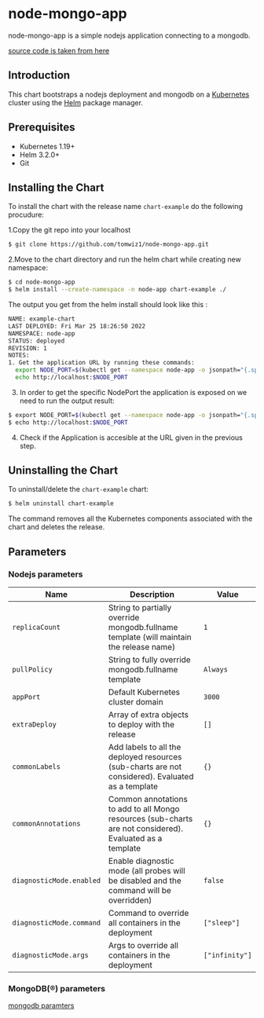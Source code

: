 <!--- app-name: node-mongo-app; -->

# node-mongo-app

node-mongo-app is a simple nodejs application connecting to a mongodb.

[source code is taken from here](https://github.com/bradtraversy/docker-node-mongo)
                           

## Introduction

This chart bootstraps a nodejs deployment and mongodb on a [Kubernetes](https://kubernetes.io) cluster using the [Helm](https://helm.sh) package manager.

## Prerequisites

- Kubernetes 1.19+
- Helm 3.2.0+
- Git 

## Installing the Chart

To install the chart with the release name `chart-example` do the following procudure:

1.Copy the git repo into your localhost

```bash
$ git clone https://github.com/tomwiz1/node-mongo-app.git
```

2.Move to the chart directory and run the helm chart while creating new namespace:

```bash
$ cd node-mongo-app
$ helm install --create-namespace -n node-app chart-example ./
```

The output you get from the helm install should look like this :
```bash
NAME: example-chart
LAST DEPLOYED: Fri Mar 25 18:26:50 2022
NAMESPACE: node-app
STATUS: deployed
REVISION: 1
NOTES:
1. Get the application URL by running these commands:
  export NODE_PORT=$(kubectl get --namespace node-app -o jsonpath="{.spec.ports[0].nodePort}" services example-chart-node-mongo-app-chart)
  echo http://localhost:$NODE_PORT
```

3. In order to get the specific NodePort the application is exposed on we need to run the output result:
```bash
$ export NODE_PORT=$(kubectl get --namespace node-app -o jsonpath="{.spec.ports[0].nodePort}" services example-chart-node-mongo-app-chart)
$ echo http://localhost:$NODE_PORT
```

4. Check if the Application is accesible at the URL given in the previous step. 


## Uninstalling the Chart

To uninstall/delete the `chart-example` chart:

```bash
$ helm uninstall chart-example
```

The command removes all the Kubernetes components associated with the chart and deletes the release.

## Parameters

### Nodejs parameters

| Name                     | Description                                                                                               | Value           |
| ------------------------ | --------------------------------------------------------------------------------------------------------- | --------------- |
| `replicaCount`           | String to partially override mongodb.fullname template (will maintain the release name)                   | `1`             |
| `pullPolicy`             | String to fully override mongodb.fullname template                                                        | `Always`            |
| `appPort`                | Default Kubernetes cluster domain                                                                         | `3000` |
| `extraDeploy`            | Array of extra objects to deploy with the release                                                         | `[]`            |
| `commonLabels`           | Add labels to all the deployed resources (sub-charts are not considered). Evaluated as a template         | `{}`            |
| `commonAnnotations`      | Common annotations to add to all Mongo resources (sub-charts are not considered). Evaluated as a template | `{}`            |
| `diagnosticMode.enabled` | Enable diagnostic mode (all probes will be disabled and the command will be overridden)                   | `false`         |
| `diagnosticMode.command` | Command to override all containers in the deployment                                                      | `["sleep"]`     |
| `diagnosticMode.args`    | Args to override all containers in the deployment                                                         | `["infinity"]`  |


### MongoDB(&reg;) parameters

[mongodb paramters](https://github.com/bitnami/charts/blob/master/bitnami/mongodb)
